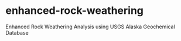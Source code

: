 # enhanced-rock-weathering
Enhanced Rock Weathering Analysis using USGS Alaska Geochemical Database
